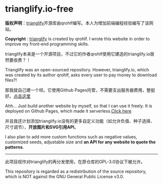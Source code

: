 # trianglify.io-free
**版权声明**：[trianglify](https://github.com/qrohlf/trianglify)开源库由qrohlf编写。本人为增加前端编程经验编写了该网站。

**Copyright** : [trianglify](https://github.com/qrohlf/trianglify) is created by qrohlf. I wrote this website in order to improve my front-end programming skills.

trianglify本来是一个开源项目，不过它的作者qrohlf使用它建造的trianglify.io居然要收费？！

Trianglify was an open-sourced repository. However, trianglify.io, which was created by its author qrohlf, asks every user to pay money to download files?!

那我就自己建一个呗。它使用Github Pages托管，不需要支出服务器费用，整挺好。[点击这里](https://ljm12914.github.io/trianglify.io-free/)

Ahh... Just build another website by myself, so that I can use it freely. It is deployed on Github Pages, which made it serverless.[Click here](https://ljm12914.github.io/trianglify.io-free/)

并且我还计划添加trianglify.io没有的更多自定义功能（如允许负值、种子选择、尺寸调节），**开放图片和SVG引用API**。

I also plan to add more custom functions such as negative values, customized seeds, adjustable size and **an API for any website to quote the patterns**.

---

此项目视作对trianglify的再分发使用，在原仓库的GPL-3.0协议下被允许。

This repository is regarded as a redistribution of the source repository, which is NOT against the GNU General Public License v3.0.
